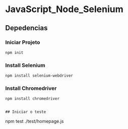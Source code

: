 # JavaScript_Node_Selenium

## Depedencias
### Iniciar Projeto
```
npm init
```

### Install Selenium
```
npm install selenium-webdriver
```

### Install Chromedriver
```
npm install chromedriver
```
```

## Iniciar o teste
```
npm test ./test/homepage.js
```
